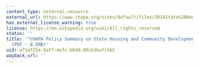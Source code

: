 ```yaml
---
content_type: external-resource
external_url: https://www.chapa.org/sites/default/files/2014State%20HousingPolicySummary_final.pdf?utm_source=CHAPA+Email+List+ALL&utm_campaign=0dcc0737e3-Gub_Candidates_on_Housing_Pre_Primary9_4_2014&utm_medium=email&utm_term=0_d885809bc2-0dcc0737e3-105109853
has_external_license_warning: true
license: https://en.wikipedia.org/wiki/All_rights_reserved
status: ''
title: '"CHAPA Policy Summary on State Housing and Community Development Policy."
  (PDF - 8.5MB)'
uid: a71ef25e-9aff-4e7c-b6dd-09cb3bafc562
wayback_url: ''
---
```

